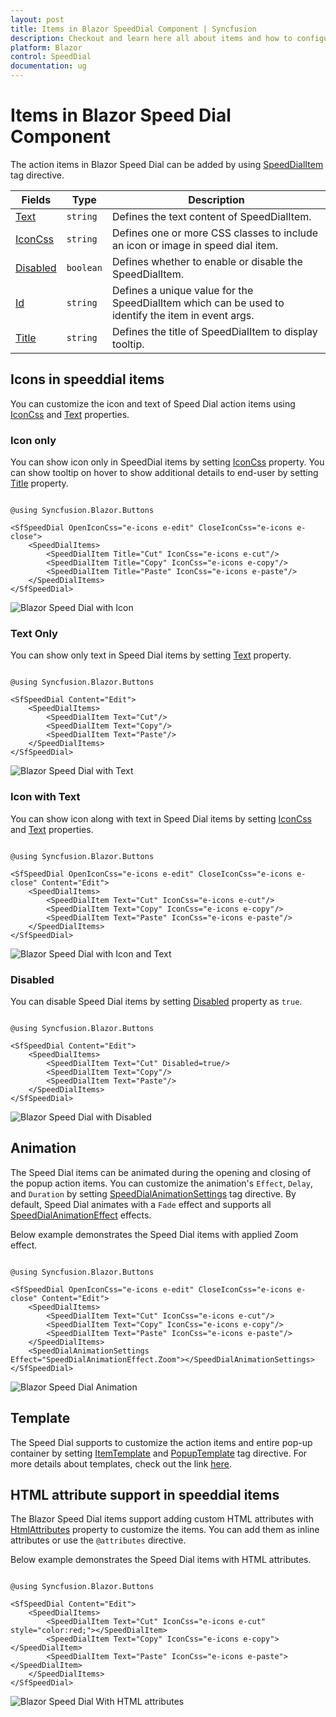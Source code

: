 ```yaml
---
layout: post
title: Items in Blazor SpeedDial Component | Syncfusion
description: Checkout and learn here all about items and how to configure action items in Syncfusion Speed Dial component and much more.
platform: Blazor
control: SpeedDial
documentation: ug
---
```


# Items in Blazor Speed Dial Component

The action items in Blazor Speed Dial can be added by using [SpeedDialItem](https://help.syncfusion.com/cr/blazor/Syncfusion.Blazor.Buttons.SpeedDialItem.html) tag directive.

| Fields | Type | Description |
|------|------|-------------|
| [Text](https://help.syncfusion.com/cr/blazor/Syncfusion.Blazor.Buttons.SpeedDialItem.html#Syncfusion_Blazor_Buttons_SpeedDialItem_Text) | `string` | Defines the text content of SpeedDialItem. |
| [IconCss](https://help.syncfusion.com/cr/blazor/Syncfusion.Blazor.Buttons.SpeedDialItem.html#Syncfusion_Blazor_Buttons_SpeedDialItem_IconCss) | `string` | Defines one or more CSS classes to include an icon or image in speed dial item. |
| [Disabled](https://help.syncfusion.com/cr/blazor/Syncfusion.Blazor.Buttons.SpeedDialItem.html#Syncfusion_Blazor_Buttons_SpeedDialItem_Disabled) | `boolean` | Defines whether to enable or disable the SpeedDialItem. |
| [Id](https://help.syncfusion.com/cr/blazor/Syncfusion.Blazor.Buttons.SpeedDialItem.html#Syncfusion_Blazor_Buttons_SpeedDialItem_ID) | `string` | Defines a unique value for the SpeedDialItem which can be used to identify the item in event args. |
| [Title](https://help.syncfusion.com/cr/blazor/Syncfusion.Blazor.Buttons.SpeedDialItem.html#Syncfusion_Blazor_Buttons_SpeedDialItem_Title) | `string` | Defines the title of SpeedDialItem to display tooltip. |

## Icons in speeddial items

You can customize the icon and text of Speed Dial action items using [IconCss](https://help.syncfusion.com/cr/blazor/Syncfusion.Blazor.Buttons.SpeedDialItem.html#Syncfusion_Blazor_Buttons_SpeedDialItem_IconCss) and [Text](https://help.syncfusion.com/cr/blazor/Syncfusion.Blazor.Buttons.SpeedDialItem.html#Syncfusion_Blazor_Buttons_SpeedDialItem_Text) properties.

### Icon only

You can show icon only in SpeedDial items by setting [IconCss](https://help.syncfusion.com/cr/blazor/Syncfusion.Blazor.Buttons.SpeedDialItem.html#Syncfusion_Blazor_Buttons_SpeedDialItem_IconCss) property. You can show tooltip on hover to show additional details to end-user by setting [Title](https://help.syncfusion.com/cr/blazor/Syncfusion.Blazor.Buttons.SpeedDialItem.html#Syncfusion_Blazor_Buttons_SpeedDialItem_Title) property.

```cshtml

@using Syncfusion.Blazor.Buttons

<SfSpeedDial OpenIconCss="e-icons e-edit" CloseIconCss="e-icons e-close">
    <SpeedDialItems>
        <SpeedDialItem Title="Cut" IconCss="e-icons e-cut"/>
        <SpeedDialItem Title="Copy" IconCss="e-icons e-copy"/>
        <SpeedDialItem Title="Paste" IconCss="e-icons e-paste"/>
    </SpeedDialItems>
</SfSpeedDial>

```

![Blazor Speed Dial with Icon](./images/Blazor-SpeedDial-Icon.png)

### Text Only

You can show only text in Speed Dial items by setting [Text](https://help.syncfusion.com/cr/blazor/Syncfusion.Blazor.Buttons.SpeedDialItem.html#Syncfusion_Blazor_Buttons_SpeedDialItem_Text) property.

```cshtml

@using Syncfusion.Blazor.Buttons

<SfSpeedDial Content="Edit">
    <SpeedDialItems>
        <SpeedDialItem Text="Cut"/>
        <SpeedDialItem Text="Copy"/>
        <SpeedDialItem Text="Paste"/>
    </SpeedDialItems>
</SfSpeedDial>

```

![Blazor Speed Dial with Text](./images/Blazor-SpeedDial-Text.png)

### Icon with Text

You can show icon along with text in Speed Dial items by setting [IconCss](https://help.syncfusion.com/cr/blazor/Syncfusion.Blazor.Buttons.SpeedDialItem.html#Syncfusion_Blazor_Buttons_SpeedDialItem_IconCss) and [Text](https://help.syncfusion.com/cr/blazor/Syncfusion.Blazor.Buttons.SpeedDialItem.html#Syncfusion_Blazor_Buttons_SpeedDialItem_Text) properties.

```cshtml

@using Syncfusion.Blazor.Buttons

<SfSpeedDial OpenIconCss="e-icons e-edit" CloseIconCss="e-icons e-close" Content="Edit">
    <SpeedDialItems>
        <SpeedDialItem Text="Cut" IconCss="e-icons e-cut"/>
        <SpeedDialItem Text="Copy" IconCss="e-icons e-copy"/>
        <SpeedDialItem Text="Paste" IconCss="e-icons e-paste"/>
    </SpeedDialItems>
</SfSpeedDial>

```

![Blazor Speed Dial with Icon and Text](./images/Blazor-SpeedDial-Iconwithtext.png)

### Disabled

You can disable Speed Dial items by setting [Disabled](https://help.syncfusion.com/cr/blazor/Syncfusion.Blazor.Buttons.SpeedDialItem.html#Syncfusion_Blazor_Buttons_SpeedDialItem_Disabled) property as `true`.

```cshtml

@using Syncfusion.Blazor.Buttons

<SfSpeedDial Content="Edit">
    <SpeedDialItems>
        <SpeedDialItem Text="Cut" Disabled=true/>
        <SpeedDialItem Text="Copy"/>
        <SpeedDialItem Text="Paste"/>
    </SpeedDialItems>
</SfSpeedDial>

```

![Blazor Speed Dial with Disabled](./images/Blazor-SpeedDial-DisabledItem.png)

## Animation

The Speed Dial items can be animated during the opening and closing of the popup action items. You can customize the animation's `Effect`, `Delay`, and `Duration` by setting [SpeedDialAnimationSettings](https://help.syncfusion.com/cr/blazor/Syncfusion.Blazor.Buttons.SpeedDialAnimationSettings.html) tag directive. By default, Speed Dial animates with a `Fade` effect and supports all [SpeedDialAnimationEffect](https://help.syncfusion.com/cr/blazor/Syncfusion.Blazor.Buttons.SpeedDialAnimationEffect.html) effects.

Below example demonstrates the Speed Dial items with applied Zoom effect.

```cshtml

@using Syncfusion.Blazor.Buttons

<SfSpeedDial OpenIconCss="e-icons e-edit" CloseIconCss="e-icons e-close" Content="Edit">
    <SpeedDialItems>
        <SpeedDialItem Text="Cut" IconCss="e-icons e-cut"/>
        <SpeedDialItem Text="Copy" IconCss="e-icons e-copy"/>
        <SpeedDialItem Text="Paste" IconCss="e-icons e-paste"/>
    </SpeedDialItems>
    <SpeedDialAnimationSettings Effect="SpeedDialAnimationEffect.Zoom"></SpeedDialAnimationSettings>
</SfSpeedDial>

```

![Blazor Speed Dial Animation](./images/Blazor-SpeedDial-Animation.png)

## Template

The Speed Dial supports to customize the action items and entire pop-up container by setting [ItemTemplate](https://help.syncfusion.com/cr/blazor/Syncfusion.Blazor.Buttons.SfSpeedDial.html#Syncfusion_Blazor_Buttons_SfSpeedDial_ItemTemplate) and [PopupTemplate](https://help.syncfusion.com/cr/blazor/Syncfusion.Blazor.Buttons.SfSpeedDial.html#Syncfusion_Blazor_Buttons_SfSpeedDial_PopupTemplate) tag directive. For more details about templates, check out the link [here](https://blazor.syncfusion.com/documentation/speeddial/getting-started).

## HTML attribute support in speeddial items

The Blazor Speed Dial items support adding custom HTML attributes with [HtmlAttributes](https://help.syncfusion.com/cr/blazor/Syncfusion.Blazor.Buttons.SpeedDialItem.html#Syncfusion_Blazor_Buttons_SpeedDialItem_HtmlAttributes) property to customize the items. You can add them as inline attributes or use the `@attributes` directive.

Below example demonstrates the Speed Dial items with HTML attributes.

```cshtml

@using Syncfusion.Blazor.Buttons

<SfSpeedDial Content="Edit"> 
    <SpeedDialItems>
        <SpeedDialItem Text="Cut" IconCss="e-icons e-cut" style="color:red;"></SpeedDialItem>
        <SpeedDialItem Text="Copy" IconCss="e-icons e-copy"></SpeedDialItem>
        <SpeedDialItem Text="Paste" IconCss="e-icons e-paste"></SpeedDialItem>
    </SpeedDialItems>
</SfSpeedDial> 

```
![Blazor Speed Dial With HTML attributes](./images/Blazor-SpeedDial-HTML-Attribute.png)